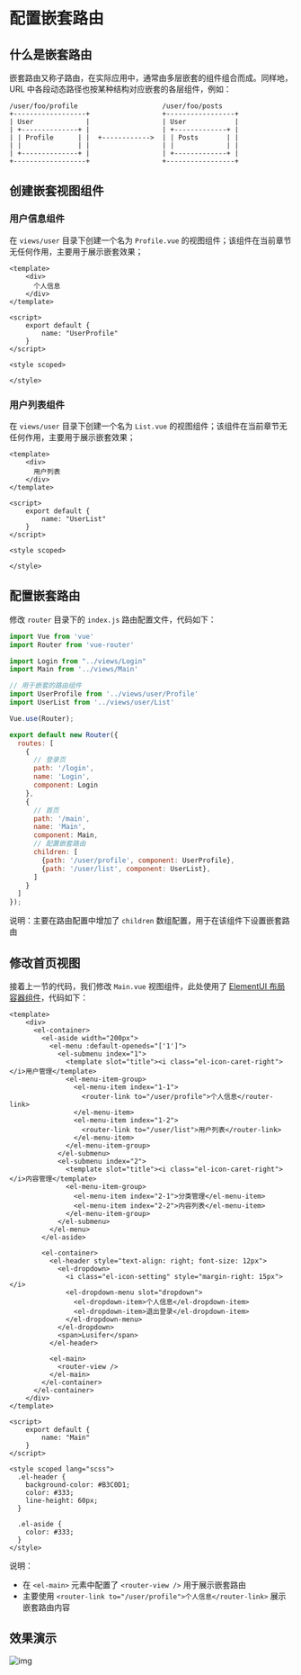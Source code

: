 # 配置嵌套路由

## 什么是嵌套路由

嵌套路由又称子路由，在实际应用中，通常由多层嵌套的组件组合而成。同样地，URL 中各段动态路径也按某种结构对应嵌套的各层组件，例如：

```
/user/foo/profile                     /user/foo/posts
+------------------+                  +-----------------+
| User             |                  | User            |
| +--------------+ |                  | +-------------+ |
| | Profile      | |  +------------>  | | Posts       | |
| |              | |                  | |             | |
| +--------------+ |                  | +-------------+ |
+------------------+                  +-----------------+
```

## 创建嵌套视图组件

### 用户信息组件

在 `views/user` 目录下创建一个名为 `Profile.vue` 的视图组件；该组件在当前章节无任何作用，主要用于展示嵌套效果；

```vue
<template>
    <div>
      个人信息
    </div>
</template>

<script>
    export default {
        name: "UserProfile"
    }
</script>

<style scoped>

</style>
```

### 用户列表组件

在 `views/user` 目录下创建一个名为 `List.vue` 的视图组件；该组件在当前章节无任何作用，主要用于展示嵌套效果；

```vue
<template>
    <div>
      用户列表
    </div>
</template>

<script>
    export default {
        name: "UserList"
    }
</script>

<style scoped>

</style>
```

## 配置嵌套路由

修改 `router` 目录下的 `index.js` 路由配置文件，代码如下：

```javascript
import Vue from 'vue'
import Router from 'vue-router'

import Login from "../views/Login"
import Main from '../views/Main'

// 用于嵌套的路由组件
import UserProfile from '../views/user/Profile'
import UserList from '../views/user/List'

Vue.use(Router);

export default new Router({
  routes: [
    {
      // 登录页
      path: '/login',
      name: 'Login',
      component: Login
    },
    {
      // 首页
      path: '/main',
      name: 'Main',
      component: Main,
      // 配置嵌套路由
      children: [
        {path: '/user/profile', component: UserProfile},
        {path: '/user/list', component: UserList},
      ]
    }
  ]
});
```

说明：主要在路由配置中增加了 `children` 数组配置，用于在该组件下设置嵌套路由

## 修改首页视图

接着上一节的代码，我们修改 `Main.vue` 视图组件，此处使用了 [ElementUI 布局容器组件](http://element-cn.eleme.io/#/zh-CN/component/container)，代码如下：

```vue
<template>
    <div>
      <el-container>
        <el-aside width="200px">
          <el-menu :default-openeds="['1']">
            <el-submenu index="1">
              <template slot="title"><i class="el-icon-caret-right"></i>用户管理</template>
              <el-menu-item-group>
                <el-menu-item index="1-1">
                  <router-link to="/user/profile">个人信息</router-link>
                </el-menu-item>
                <el-menu-item index="1-2">
                  <router-link to="/user/list">用户列表</router-link>
                </el-menu-item>
              </el-menu-item-group>
            </el-submenu>
            <el-submenu index="2">
              <template slot="title"><i class="el-icon-caret-right"></i>内容管理</template>
              <el-menu-item-group>
                <el-menu-item index="2-1">分类管理</el-menu-item>
                <el-menu-item index="2-2">内容列表</el-menu-item>
              </el-menu-item-group>
            </el-submenu>
          </el-menu>
        </el-aside>

        <el-container>
          <el-header style="text-align: right; font-size: 12px">
            <el-dropdown>
              <i class="el-icon-setting" style="margin-right: 15px"></i>
              <el-dropdown-menu slot="dropdown">
                <el-dropdown-item>个人信息</el-dropdown-item>
                <el-dropdown-item>退出登录</el-dropdown-item>
              </el-dropdown-menu>
            </el-dropdown>
            <span>Lusifer</span>
          </el-header>

          <el-main>
            <router-view />
          </el-main>
        </el-container>
      </el-container>
    </div>
</template>

<script>
    export default {
        name: "Main"
    }
</script>

<style scoped lang="scss">
  .el-header {
    background-color: #B3C0D1;
    color: #333;
    line-height: 60px;
  }

  .el-aside {
    color: #333;
  }
</style>
```

说明：

- 在 `<el-main>` 元素中配置了 `<router-view />` 用于展示嵌套路由
- 主要使用 `<router-link to="/user/profile">个人信息</router-link>` 展示嵌套路由内容

## 效果演示

![img](./img/Lusifer_201902180001.gif)